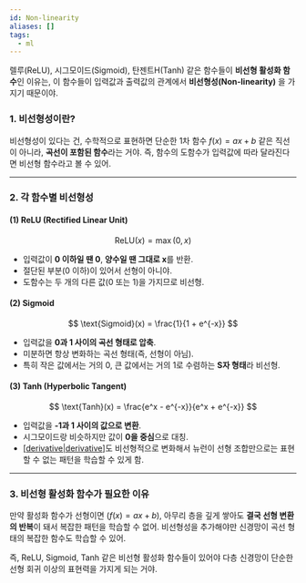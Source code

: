 ```yaml
---
id: Non-linearity
aliases: []
tags:
  - ml
---
```


렐루(ReLU), 시그모이드(Sigmoid), 탄젠트H(Tanh) 같은 함수들이 **비선형 활성화 함수**인 이유는, 이 함수들이 입력값과 출력값의 관계에서 **비선형성(Non-linearity)** 을 가지기 때문이야.

### 1. **비선형성이란?**
비선형성이 있다는 건, 수학적으로 표현하면 단순한 1차 함수 $f(x) = ax + b$ 같은 직선이 아니라, **곡선이 포함된 함수**라는 거야. 즉, 함수의 도함수가 입력값에 따라 달라진다면 비선형 함수라고 볼 수 있어.

---

### 2. **각 함수별 비선형성**
#### (1) **ReLU (Rectified Linear Unit)**
$$
\text{ReLU}(x) = \max(0, x)
$$
- 입력값이 **0 이하일 땐 0**, **양수일 땐 그대로 x**를 반환.
- 절단된 부분(0 이하)이 있어서 선형이 아니야.
- 도함수는 두 개의 다른 값($0$ 또는 $1$)을 가지므로 비선형.

#### (2) **Sigmoid**
$$
\text{Sigmoid}(x) = \frac{1}{1 + e^{-x}}
$$

- 입력값을 **0과 1 사이의 곡선 형태로 압축**.
- 미분하면 항상 변화하는 곡선 형태(즉, 선형이 아님).
- 특히 작은 값에서는 거의 0, 큰 값에서는 거의 1로 수렴하는 **S자 형태**라 비선형.

#### (3) **Tanh (Hyperbolic Tangent)**
$$
\text{Tanh}(x) = \frac{e^x - e^{-x}}{e^x + e^{-x}}
$$
- 입력값을 **-1과 1 사이의 값으로 변환**.
- 시그모이드랑 비슷하지만 값이 **0을 중심**으로 대칭.
- [[derivative|derivative]](도함수)도 비선형적으로 변화해서 뉴런이 선형 조합만으로는 표현할 수 없는 패턴을 학습할 수 있게 함.

---

### 3. **비선형 활성화 함수가 필요한 이유**
만약 활성화 함수가 선형이면 ($f(x) = ax + b$), 아무리 층을 깊게 쌓아도 **결국 선형 변환의 반복**이 돼서 복잡한 패턴을 학습할 수 없어. 비선형성을 추가해야만 신경망이 곡선 형태의 복잡한 함수도 학습할 수 있어.

즉, ReLU, Sigmoid, Tanh 같은 비선형 활성화 함수들이 있어야 다층 신경망이 단순한 선형 회귀 이상의 표현력을 가지게 되는 거야.
